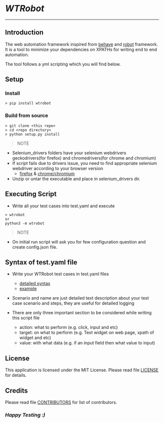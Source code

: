 # *WTRobot*

------------------

## Introduction

The web automation framework inspired from [behave](https://behave.readthedocs.io/en/latest) and [robot](https://robotframework.org) framework. It is a tool to minimize your dependencies on XPATHs for writing end to end automation.

The tool follows a yml scripting which you will find below.

## Setup

### Install

```console
> pip install wtrobot
```

### Build from source

```console
> git clone <this repo>
> cd <repo directory>
> python setup.py install
```

> NOTE

- Selenium_drivers folders have your selenium webdrivers geckodrivers(for firefox) and chromedrivers(for chrome and chromium)
- If script fails due to drivers issue, you need to find appropriate selenium webdriver according to your browser version
  - [firefox](https://github.com/mozilla/geckodriver/releases) & [chrome/chromium](https://chromedriver.chromium.org/downloads)
- Unzip or untar the executable and place in selenium_drivers dir.

## Executing Script

- Write all your test cases into test.yaml and execute

```console
> wtrobot
or 
python3 -m wtrobot
```

> NOTE

- On initial run script will ask you for few configuration question and create config.json file.

## Syntax of test.yaml file

- Write your WTRobot test cases in test.yaml files
  - [detailed syntax](https://raw.githubusercontent.com/wtrobot/wtrobot/main/examples/syntax_docs.rst)
  - [example](https://raw.githubusercontent.com/wtrobot/wtrobot/main/examples/test.yaml)

- Scenario and name are just detailed text description about your test case scenario and steps, they are useful for detailed logging
- There are only three important section to be considered while writing this script file
  - action: what to perform (e.g. click, input and etc)
  - target: on what to perform (e.g. Text widget on web page, xpath of widget and etc)
  - value: with what data (e.g. if an input field then what value to input)

## License

This application is licensed under the MIT License.
Please read file [LICENSE](LICENSE) for details.

## Credits

Please read file [CONTRIBUTORS](CONTRIBUTORS.md) for list of contributors.

### *Happy Testing :)*
